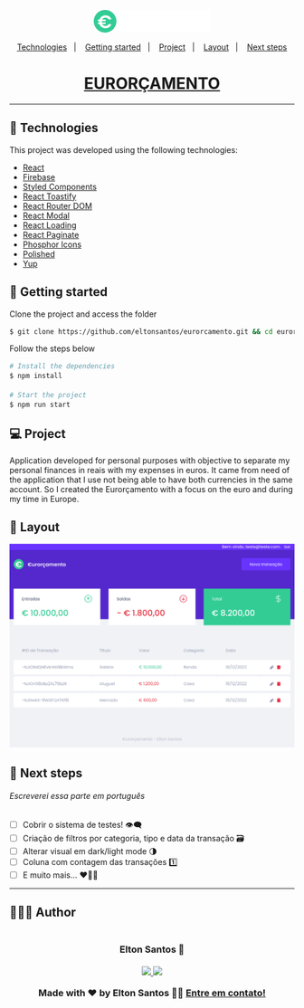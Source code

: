 <p align="center">
  <img alt="EURORÇAMENTO" src=".github/eurorcamento.png" width="206px">
</p>

<p align="center">
  <a href="#-technologies">Technologies</a>&nbsp;&nbsp;&nbsp;|&nbsp;&nbsp;&nbsp;
  <a href="#-getting-started">Getting started</a>&nbsp;&nbsp;&nbsp;|&nbsp;&nbsp;&nbsp;
  <a href="#-project">Project</a>&nbsp;&nbsp;&nbsp;|&nbsp;&nbsp;&nbsp;
  <a href="#-layout">Layout</a>&nbsp;&nbsp;&nbsp;|&nbsp;&nbsp;&nbsp;
  <a href="#-next-steps">Next steps</a>
</p>

<h1 align="center">
  <a href="https://eurorcamento.vercel.app" target="_blank">
    EURORÇAMENTO
  </a>
</h1>

---

## 🧪 Technologies

This project was developed using the following technologies:

- [React](https://pt-br.reactjs.org/)
- [Firebase](https://firebase.google.com/)
- [Styled Components](https://styled-components.com/)
- [React Toastify](https://fkhadra.github.io/react-toastify/introduction)
- [React Router DOM](https://reactrouter.com/)
- [React Modal](http://reactcommunity.org/react-modal/)
- [React Loading](https://github.com/fakiolinho/react-loading)
- [React Paginate](https://github.com/AdeleD/react-paginate)
- [Phosphor Icons](https://phosphoricons.com/)
- [Polished](https://polished.js.org/)
- [Yup](https://github.com/jquense/yup)

## 🚀 Getting started

Clone the project and access the folder

```bash
$ git clone https://github.com/eltonsantos/eurorcamento.git && cd eurorcamento
```

Follow the steps below

```bash
# Install the dependencies
$ npm install

# Start the project
$ npm run start
```

## 💻 Project

Application developed for personal purposes with objective to separate my personal finances in reais with my expenses in euros. It came from need of the application that I use not being able to have both currencies in the same account. So I created the Eurorçamento with a focus on the euro and during my time in Europe.

## 🔖 Layout

<p align="center">
  <img alt="eurorcamento" src=".github/eurorcamento-layout.png" width="1120px">
</p>

## 🐾 Next steps

###### Escreverei essa parte em português

- [ ] Cobrir o sistema de testes! 👁‍🗨
- [ ] Criação de filtros por categoria, tipo e data da transação 🗃️
- [ ] Alterar visual em dark/light mode 🌗
- [ ] Coluna com contagem das transações 1️⃣
- [ ] E muito mais... ❤💪🏼

---

## 👨🏻‍💻 Author

<h3 align="center">
  <img style="border-radius: 50%" src="https://avatars3.githubusercontent.com/u/1292594?s=460&u=0b1bfb0fc81256c59dc33f31ce344231bd5a5286&v=4" width="100px;" alt=""/>
  <br/>
  <strong>Elton Santos</strong> 🚀
  <br/>
  <br/>

 <a href="https://www.linkedin.com/in/eltonmelosantos" alt="LinkedIn" target="blank">
    <img src="https://img.shields.io/badge/-LinkedIn-blue?style=flat-square&logo=Linkedin&logoColor=white" />
  </a>

  <a href="mailto:elton.melo.santos@gmail.com?subject=Olá%20Elton" alt="Email" target="blank">
    <img src="https://img.shields.io/badge/-Gmail-c14438?style=flat-square&logo=Gmail&logoColor=white&link=mailto:elton.melo.santos@gmail.com" />
  </a>

<br/>

Made with ❤️ by Elton Santos 👋🏽 [Entre em contato!](https://www.linkedin.com/in/eltonmelosantos/)

</h3>
